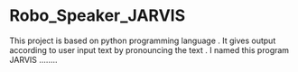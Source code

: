 # Robo_Speaker_JARVIS

This  project is based on python programming language . It gives output according to user input text by pronouncing the text . I named this program JARVIS ........
